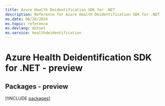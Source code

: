 ```yaml
---
title: Azure Health Deidentification SDK for .NET
description: Reference for Azure Health Deidentification SDK for .NET
ms.date: 08/26/2024
ms.topic: reference
ms.devlang: dotnet
ms.service: healthdeidentification
---
```

# Azure Health Deidentification SDK for .NET - preview
## Packages - preview
[!INCLUDE [packages](health-deidentification-index.md)]